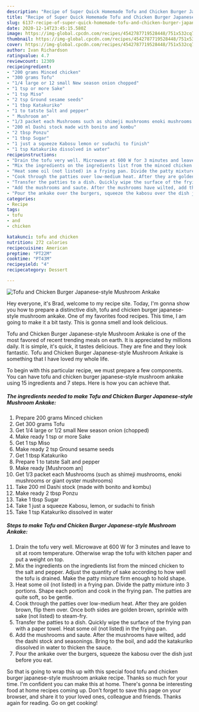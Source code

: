 ```yaml
---
description: "Recipe of Super Quick Homemade Tofu and Chicken Burger Japanese-style Mushroom Ankake"
title: "Recipe of Super Quick Homemade Tofu and Chicken Burger Japanese-style Mushroom Ankake"
slug: 6137-recipe-of-super-quick-homemade-tofu-and-chicken-burger-japanese-style-mushroom-ankake
date: 2020-12-14T23:45:15.580Z
image: https://img-global.cpcdn.com/recipes/4542787719528448/751x532cq70/tofu-and-chicken-burger-japanese-style-mushroom-ankake-recipe-main-photo.jpg
thumbnail: https://img-global.cpcdn.com/recipes/4542787719528448/751x532cq70/tofu-and-chicken-burger-japanese-style-mushroom-ankake-recipe-main-photo.jpg
cover: https://img-global.cpcdn.com/recipes/4542787719528448/751x532cq70/tofu-and-chicken-burger-japanese-style-mushroom-ankake-recipe-main-photo.jpg
author: Ivan Richardson
ratingvalue: 4.7
reviewcount: 12309
recipeingredient:
- "200 grams Minced chicken"
- "300 grams Tofu"
- "1/4 large or 12 small New season onion chopped"
- "1 tsp or more Sake"
- "1 tsp Miso"
- "2 tsp Ground sesame seeds"
- "1 tbsp Katakuriko"
- "1 to tatste Salt and pepper"
- " Mushroom an"
- "1/3 packet each Mushrooms such as shimeji mushrooms enoki mushrooms or giant oyster mushrooms"
- "200 ml Dashi stock made with bonito and kombu"
- "2 tbsp Ponzu"
- "1 tbsp Sugar"
- "1 just a squeeze Kabosu lemon or sudachi to finish"
- "1 tsp Katakuriko dissolved in water"
recipeinstructions:
- "Drain the tofu very well. Microwave at 600 W for 3 minutes and leave to sit at room temperature. Otherwise wrap the tofu with kitchen paper and put a weight on top."
- "Mix the ingredients on the ingredients list from the minced chicken to the salt and pepper. Adjust the quantity of sake according to how well the tofu is drained. Make the patty mixture firm enough to hold shape."
- "Heat some oil (not listed) in a frying pan. Divide the patty mixture into 3 portions. Shape each portion and cook in the frying pan. The patties are quite soft, so be gentle."
- "Cook through the patties over low-medium heat. After they are golden brown, flip them over. Once both sides are golden brown, sprinkle with sake (not listed) to steam-fry."
- "Transfer the patties to a dish. Quickly wipe the surface of the frying pan with a paper towel. Heat some oil (not listed) in the frying pan."
- "Add the mushrooms and saute. After the mushrooms have wilted, add the dashi stock and seasonings. Bring to the boil, and add the katakuriko dissolved in water to thicken the sauce."
- "Pour the ankake over the burgers, squeeze the kabosu over the dish just before you eat."
categories:
- Recipe
tags:
- tofu
- and
- chicken

katakunci: tofu and chicken 
nutrition: 272 calories
recipecuisine: American
preptime: "PT22M"
cooktime: "PT43M"
recipeyield: "4"
recipecategory: Dessert

---
```



![Tofu and Chicken Burger Japanese-style Mushroom Ankake](https://img-global.cpcdn.com/recipes/4542787719528448/751x532cq70/tofu-and-chicken-burger-japanese-style-mushroom-ankake-recipe-main-photo.jpg)

Hey everyone, it's Brad, welcome to my recipe site. Today, I'm gonna show you how to prepare a distinctive dish, tofu and chicken burger japanese-style mushroom ankake. One of my favorites food recipes. This time, I am going to make it a bit tasty. This is gonna smell and look delicious.



Tofu and Chicken Burger Japanese-style Mushroom Ankake is one of the most favored of recent trending meals on earth. It is appreciated by millions daily. It is simple, it's quick, it tastes delicious. They are fine and they look fantastic. Tofu and Chicken Burger Japanese-style Mushroom Ankake is something that I have loved my whole life.


To begin with this particular recipe, we must prepare a few components. You can have tofu and chicken burger japanese-style mushroom ankake using 15 ingredients and 7 steps. Here is how you can achieve that.

<!--inarticleads1-->

##### The ingredients needed to make Tofu and Chicken Burger Japanese-style Mushroom Ankake:

1. Prepare 200 grams Minced chicken
1. Get 300 grams Tofu
1. Get 1/4 large or 1/2 small New season onion (chopped)
1. Make ready 1 tsp or more Sake
1. Get 1 tsp Miso
1. Make ready 2 tsp Ground sesame seeds
1. Get 1 tbsp Katakuriko
1. Prepare 1 to tatste Salt and pepper
1. Make ready  [Mushroom an]
1. Get 1/3 packet each Mushrooms (such as shimeji mushrooms, enoki mushrooms or giant oyster mushrooms)
1. Take 200 ml Dashi stock (made with bonito and kombu)
1. Make ready 2 tbsp Ponzu
1. Take 1 tbsp Sugar
1. Take 1 just a squeeze Kabosu, lemon, or sudachi to finish
1. Take 1 tsp Katakuriko dissolved in water




<!--inarticleads2-->

##### Steps to make Tofu and Chicken Burger Japanese-style Mushroom Ankake:

1. Drain the tofu very well. Microwave at 600 W for 3 minutes and leave to sit at room temperature. Otherwise wrap the tofu with kitchen paper and put a weight on top.
1. Mix the ingredients on the ingredients list from the minced chicken to the salt and pepper. Adjust the quantity of sake according to how well the tofu is drained. Make the patty mixture firm enough to hold shape.
1. Heat some oil (not listed) in a frying pan. Divide the patty mixture into 3 portions. Shape each portion and cook in the frying pan. The patties are quite soft, so be gentle.
1. Cook through the patties over low-medium heat. After they are golden brown, flip them over. Once both sides are golden brown, sprinkle with sake (not listed) to steam-fry.
1. Transfer the patties to a dish. Quickly wipe the surface of the frying pan with a paper towel. Heat some oil (not listed) in the frying pan.
1. Add the mushrooms and saute. After the mushrooms have wilted, add the dashi stock and seasonings. Bring to the boil, and add the katakuriko dissolved in water to thicken the sauce.
1. Pour the ankake over the burgers, squeeze the kabosu over the dish just before you eat.




So that is going to wrap this up with this special food tofu and chicken burger japanese-style mushroom ankake recipe. Thanks so much for your time. I'm confident you can make this at home. There's gonna be interesting food at home recipes coming up. Don't forget to save this page on your browser, and share it to your loved ones, colleague and friends. Thanks again for reading. Go on get cooking!
